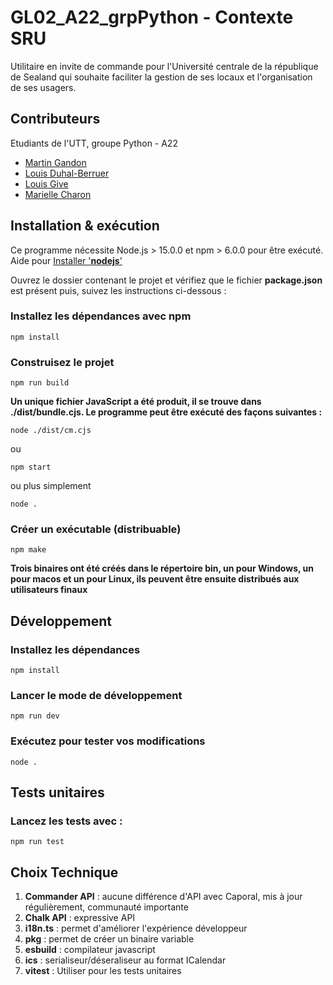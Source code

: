 # GL02_A22_grpPython - Contexte SRU

Utilitaire en invite de commande pour l'Université centrale de la république de Sealand qui souhaite faciliter la gestion de ses locaux et l'organisation de ses usagers.

## Contributeurs
Etudiants de l'UTT, groupe Python - A22
- [Martin Gandon](mailto:martin.gandon@utt.fr)
- [Louis Duhal-Berruer](mailto:louis.duhal_berruer@utt.fr)
- [Louis Give](mailto:louis.give@utt.fr)
- [Marielle Charon](mailto:marielle.charon@utt.fr)


## Installation & exécution
Ce programme nécessite Node.js > 15.0.0 et npm > 6.0.0 pour être exécuté.
Aide pour [Installer '**nodejs**'](https://nodejs.org/fr/download/)

Ouvrez le dossier contenant le projet et vérifiez que le fichier **package.json** est présent puis, suivez les instructions ci-dessous :

 ### Installez les dépendances avec npm
 ```console
npm install
```
### Construisez le projet
```console
npm run build
```  
**Un unique fichier JavaScript a été produit, il se trouve dans ./dist/bundle.cjs. Le programme peut être exécuté des façons suivantes :**

```console
node ./dist/cm.cjs
```

ou

```console
npm start
```

ou plus simplement

```console
node .
```
### Créer un exécutable (distribuable)

```console
npm make
```

**Trois binaires ont été créés dans le répertoire bin, un pour Windows, un pour macos et un pour Linux, ils peuvent être ensuite distribués aux utilisateurs finaux**
## Développement

### Installez les dépendances

```console
npm install
```

### Lancer le mode de développement

```console
npm run dev
```

### Exécutez pour tester vos modifications

```console
node .
```

## Tests unitaires
### Lancez les tests avec :
```console
npm run test
```
## Choix Technique

 1. **Commander API** : aucune différence d'API avec Caporal, mis à jour régulièrement, communauté importante
 2. **Chalk API** :  expressive API
 3. **i18n.ts** : permet d'améliorer l'expérience développeur 
 4. **pkg** : permet de créer un binaire variable
 5. **esbuild** : compilateur javascript
 6. **ics** : serialiseur/déseraliseur au format ICalendar
 7.  **vitest** : Utiliser pour les tests unitaires
